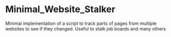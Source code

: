 # Minimal_Website_Stalker
Minimal implementation of a script to track parts of pages from multiple websites to see if they changed. Useful to stalk job boards and many others

